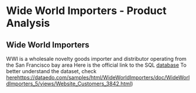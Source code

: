 # Wide World Importers - Product Analysis
## Wide World Importers
WWI is a wholesale novelty goods importer and distributor operating from the San Francisco bay area
Here is the official link to the SQL [database](https://learn.microsoft.com/en-us/sql/samples/wide-world-importers-what-is?view=sql-server-ver16)
To better understand the dataset, check [here](https://dataedo.com/samples/html/WideWorldImporters/doc/WideWorldImporters_5/views/Website_Customers_3842.html)https://dataedo.com/samples/html/WideWorldImporters/doc/WideWorldImporters_5/views/Website_Customers_3842.html)

##
